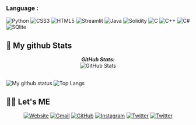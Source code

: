 ### Language :

<img alt="Python" src ="https://img.shields.io/badge/Python-3776AB.svg?&style=for-the-badge&logo=Python&logoColor=white"/>
<img alt="CSS3" src ="https://img.shields.io/badge/CSS3-3776AB.svg?&style=for-the-badge&logo=CSS3&logoColor=white"/>
<img alt="HTML5" src ="https://img.shields.io/badge/HTML5-3776AB.svg?&style=for-the-badge&logo=HTML5&logoColor=white"/>
<img alt="Streamlit" src ="https://img.shields.io/badge/Streamlit-3776AB.svg?&style=for-the-badge&logo=Streamlit&logoColor=white"/>
<img alt="Java" src ="https://img.shields.io/badge/Streamlit-3776AB.svg?&style=for-the-badge&logo=Java&logoColor=white"/>
<img alt="Solidity" src ="https://img.shields.io/badge/Solidity-3776AB.svg?&style=for-the-badge&logo=Solidity&logoColor=white"/>
<img alt="C" src ="https://img.shields.io/badge/C-3776AB.svg?&style=for-the-badge&logo=C&logoColor=white"/>
<img alt="C++" src ="https://img.shields.io/badge/C++-3776AB.svg?&style=for-the-badge&logo=Cplusplus&logoColor=white"/>
<img alt="C#" src ="https://img.shields.io/badge/C_Sharp-3776AB.svg?&style=for-the-badge&logo=C-Sharp&logoColor=white"/>
<img alt="SQlite" src ="https://img.shields.io/badge/SQlite-3776AB.svg?&style=for-the-badge&logo=SQlite&logoColor=white"/>


<h2>👀 My github Stats</h2>

<div>
<!--   <p align="center">
    <b><em>Now listening to:</em></b> <br/>
    <img src="https://spotify-github-profile.vercel.app/api/view?uid=Bhargavi-hash&cover_image=true&theme=novatorem" alt="Now Listenting to" />
  </p> -->
  
  <p align="center">
  <b><em>GitHub Stats:</em></b> <br/>
    <img src="https://github-readme-streak-stats.herokuapp.com/?user=Jinu-uu" alt="GitHub Stats" /> <br/><br/>
  
</div>

![My github status](https://github-readme-stats.vercel.app/api?username=Jinu-uu&show_icons=true&include_all_commits=true)
![Top Langs](https://github-readme-stats.vercel.app/api/top-langs/?username=Jinu-uu&layout=compact)

## 🙋‍♀️ Let's ME
<p align="center">
  <a href="https://candida-noronha.web.app/"><img src="https://img.icons8.com/bubbles/50/000000/web.png" alt="Website"/></a>
	<a href="kland2001@gmail.com"><img src="https://img.icons8.com/bubbles/50/000000/gmail.png" alt="Gmail"/></a>
	<a href="https://github.com/Jinu-uu"><img src="https://img.icons8.com/bubbles/50/000000/github.png" alt="GitHub"/></a>
	<a href="https://instagram.com/jinu_uu__"><img src="https://img.icons8.com/bubbles/50/000000/instagram.png" alt="Instagram"/></a>
	<a href="https://twitter.com/Chaosfire7"><img src="https://img.icons8.com/bubbles/50/000000/twitter-circled.png" alt="Twitter"/></a>
	<a href="https://opensea.io/account"><img src="https://img.icons8.com/small/50/000000/opensea.png" alt="Twitter"/></a>
</p>
